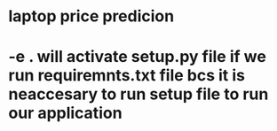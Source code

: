 # laptop price predicion
# -e . will activate setup.py file if we run requiremnts.txt file bcs it is neaccesary to run setup file to run our application 